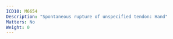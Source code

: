 ```yaml
---
ICD10: M6654
Description: "Spontaneous rupture of unspecified tendon: Hand"
Matters: No
Weight: 0
---
```


